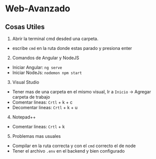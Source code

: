 # Web-Avanzado

## Cosas Utiles
1. Abrir la terminal cmd desded una carpeta.
- escribe `cmd` en la ruta donde estas parado y presiona enter
2. Comandos de Angular y NodeJS
- Iniciar Angular: `ng serve` 
- Iniciar NodeJs: `nodemon npm start`
3. Visual Studio
- Tener mas de una carpeta en el mismo visual, Ir a `Inicio` -> Agregar carpeta de trabajo
- Comentar lineas: `Crtl` + k + c
- Decomentar lineas: `Crtl` + k + u
4. Notepad++
- Comentar lineas: `Crtl` + k
5. Problemas mas usuales
- Compilar en la ruta correcta y con el `cmd` correcto el de node
- Tener el archivo `.env` en el backend y bien configurado